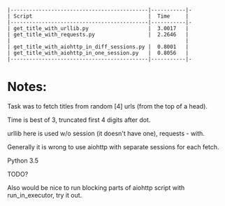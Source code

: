 ```
|--------------------------------------------|-----------|-
| Script                                     |  Time     |
|--------------------------------------------|-----------|-
| get_title_with_urllib.py                   |  3.0017   |
| get_title_with_requests.py                 |  2.2646   |
|                                                        |
| get_title_with_aiohttp_in_diff_sessions.py |  0.8001   |
| get_title_with_aiohttp_in_one_session.py   |  0.8056   |
|--------------------------------------------|-----------|-
```

Notes:
======
Task was to fetch titles from random [4] urls (from the top of a head).

Time is best of 3, truncated first 4 digits after dot.

urllib here is used w/o session (it doesn't have one), requests - with.

Generally it is wrong to use aiohttp with separate sessions for each fetch.

Python 3.5



TODO?

Also would be nice to run blocking parts of aiohttp script with run_in_executor, try it out.
